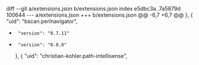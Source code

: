 diff --git a/extensions.json b/extensions.json
index e5dbc3a..7a5879d 100644
--- a/extensions.json
+++ b/extensions.json
@@ -6,7 +6,7 @@
     },
     {
       "uid": "bscan.perlnavigator",
-      "version": "0.7.11"
+      "version": "0.8.0"
     },
     {
       "uid": "christian-kohler.path-intellisense",
